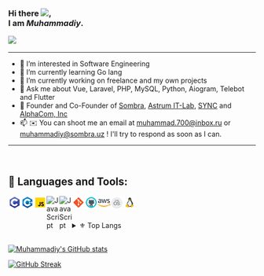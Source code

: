 ### Hi there <img src="https://raw.githubusercontent.com/samandareo/samandareo/master/wave.gif" width="20px">, <br /> I am *Muhammadiy*.


![](https://storage.googleapis.com/alphacontrol.appspot.com/favicon.png)

---

- 👀 I’m interested in Software Engineering<br />
- 🌱 I’m currently learning Go lang<br />
- 🔭 I’m currently working on freelance and my own projects<br />
- 💬 Ask me about Vue, Laravel, PHP, MySQL, Python, Aiogram, Telebot and Flutter
- 👥 Founder and Co-Founder of [Sombra](https://github.com/Sombra-LLC), [Astrum IT-Lab](https://github.com/astrum-lab), [SYNC](https://github.com/SYNC-UZ) and [AlphaCom, Inc](https://github.com/AlphaCom-Inc)<br />
- 📫 ✉️ You can shoot me an email at muhammad.700@inbox.ru or muhammadiy@sombra.uz ! I'll try to respond as soon as I can.<br />

---

<br />

## 🔨 Languages and Tools:
[<img align="left" alt="C" width="26px" src="./techs/c.svg" />][C]
[<img align="left" alt="C++" width="26px" src="./techs/c++.svg" />][C++]
[<img align="left" alt="JavaScript" width="26px" src="./techs/javascript.svg" />][JavaScript]
[<img align="left" alt="JavaScript" width="26px" src="https://vuejs.org/logo.svg" />][VueJS]
[<img align="left" alt="JavaScript" width="26px" src="https://laravel.com/img/logomark.min.svg" />][Laravel]

[<img align="left" alt="Git" width="26px" src="./techs/git.svg" />][Git]
[<img align="left" alt="GitHub" width="26px" src="./techs/github.svg" />][GitHub]
[<img align="left" alt="Heroku" width="26px" src="./techs/aws.svg" />][AWS]

[<img align="left" alt="MacOS" width="26px" src="./techs/macos.svg" />][MacOS]
[<img align="left" alt="Linux" width="26px" src="./techs/linux.svg" />][Linux]

<br />
<br />

<br />

<details>

  <summary>⚜ Top Langs</summary>

  <br />

[![Top langs](https://github-readme-stats.vercel.app/api/top-langs/?username=mkbek&theme=algolia)](https://github.com/mkbek)

</details>

<br />




[![Muhammadiy's GitHub stats](https://github-readme-stats.vercel.app/api?username=mkbek&count_private=true&show_icons=true&theme=algolia&include_all_commits=true)](https://github.com/mkbek)

[![GitHub Streak](https://github-readme-streak-stats.herokuapp.com?user=mkbek&theme=algolia&date_format=j%20M%5B%20Y%5D)](https://github.com/mkbek)


[C]: https://www.iso.org/standard/74528.html
[C++]: https://isocpp.org/
[Laravel]: https://laravel.com/
[VueJS]: https://vuejs.org/
[JavaScript]: https://www.javascript.com/
[Git]: https://git-scm.com/
[GitHub]: https://github.com
[AWS]: https://aws.com/
[MacOS]: https://developer.apple.com/macos/
[Linux]: https://www.linux.org/
[Windows]: https://www.microsoft.com/en-us/windows
